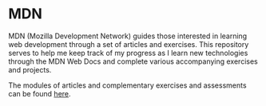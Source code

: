 # MDN
MDN (Mozilla Development Network) guides those interested in learning web development through a set of articles and exercises. This repository serves to help me keep track of my progress as I learn new technologies through the MDN Web Docs and complete various accompanying exercises and projects.


The modules of articles and complementary exercises and assessments can be found [here](https://developer.mozilla.org/en-US/docs/Learn).

